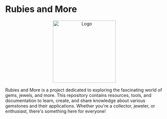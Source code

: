 # Rubies and More
<p align="center"><img src="https://i.postimg.cc/kMZZfphQ/ruby.png" alt="Logo" width="200"></p>
Rubies and More is a project dedicated to exploring the fascinating world of gems, jewels, and more. This repository contains resources, tools, and documentation to learn, create, and share knowledge about various gemstones and their applications. Whether you're a collector, jeweler, or enthusiast, there's something here for everyone!
